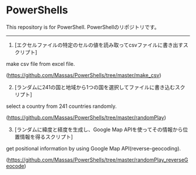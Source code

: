 # PowerShells

This repository is for PowerShell. PowerShellのリポジトリです。
***
1. [エクセルファイルの特定のセルの値を読み取ってcsvファイルに書き出すスクリプト]

 make csv file from excel file.
 
(https://github.com/Massas/PowerShells/tree/master/make_csv)

2. [ランダムに241の国と地域から1つの国を選択してファイルに書き込むスクリプト]

 select a country from 241 countries randomly.
 
(https://github.com/Massas/PowerShells/tree/master/randomPlay)

3. [ランダムに緯度と経度を生成し、Google Map APIを使ってその情報から位置情報を得るスクリプト]

 get positional information by using Google Map API(reverse-geocoding). 

(https://github.com/Massas/PowerShells/tree/master/randomPlay_reverseGeocode)
